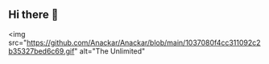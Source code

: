 ## Hi there 👋

<img src="https://github.com/Anackar/Anackar/blob/main/1037080f4cc311092c2b35327bed6c69.gif" alt="The Unlimited"
